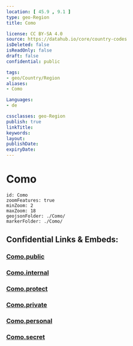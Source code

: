 ```yaml
---
location: [ 45.9 , 9.1 ] 
type: geo-Region
title: Como

license: CC BY-SA 4.0
source: https://datahub.io/core/country-codes
isDeleted: false
isReadOnly: false
draft: false
confidential: public

tags:
- geo/Country/Region
aliases:
- Como

Languages:
- de

cssclasses: geo-Region
publish: true
linkTitle: 
keywords: 
layout: 
publishDate: 
expiryDate: 
---
```


# Como

```leaflet
id: Como
zoomFeatures: true 
minZoom: 2 
maxZoom: 18
geojsonFolder: ./Como/
markerFolder: ./Como/
```


## Confidential Links & Embeds: 

### [Como.public](/_public/\Earth\Continent\Europe\Europe~South\Italy\regions~Italy\LombardyComo.public.md) 

### [Como.internal](/_internal/\Earth\Continent\Europe\Europe~South\Italy\regions~Italy\LombardyComo.internal.md) 

### [Como.protect](/_protect/\Earth\Continent\Europe\Europe~South\Italy\regions~Italy\LombardyComo.protect.md) 

### [Como.private](/_private/\Earth\Continent\Europe\Europe~South\Italy\regions~Italy\LombardyComo.private.md) 

### [Como.personal](/_personal/\Earth\Continent\Europe\Europe~South\Italy\regions~Italy\LombardyComo.personal.md) 

### [Como.secret](/_secret/\Earth\Continent\Europe\Europe~South\Italy\regions~Italy\LombardyComo.secret.md)

